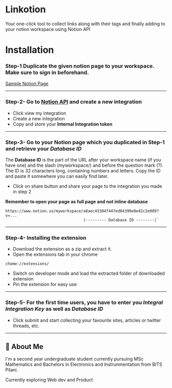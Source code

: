 
# Linkotion

Your one-click tool to collect links along with their tags and finally adding to your notion workspace using Notion API


# Installation

### Step-1 Duplicate the given notion page to your workspace. Make sure to sign in beforehand. 

[Sample Notion Page](https://cute-hamburger-32f.notion.site/c45b139d1d8744f1a2386d5fbd5b6236?v=6134cdd2094b4d289783df9cecedd21c)

---

    
### Step-2- Go to [Notion API](https://developers.notion.com/) and create a new integration 
- Click view my integration
- Create a new integration
- Copy and store your **Internal Integration token**

---

### Step-3- Go to your Notion page which you duplicated in Step-1 and retrieve your *Database ID*

The **Database ID** is the part of the URL after your workspace name (if you have one) and the slash (myworkspace/) and before the question mark (?). The ID is 32 characters long, containing numbers and letters. Copy the ID and paste it somewhere you can easily find later.

- Click on share button and share your page to the integration you made in step 2 

**Remember to open your page as full page and not inline database**
```
https://www.notion.so/myworkspace/a8aec43384f447ed84390e8e42c2e089?v=...
                                  |--------- Database ID --------|`
```
---
### Step-4- Installing the extension 
- Download the extension as a zip and extract it.
- Open the extensions tab in your chrome 
```
chome://extensions/
```
- Switch on developer mode and load the extracted folder of downloaded extension
- Pin the extension for easy use
---
### Step-5- For the first time users, you have to enter you *Integral Integration Key* as well as *Database ID*

- Click submit and start collecting your favourite sites, articles or twitter threads, etc. 
---
## 🚀 About Me
I'm a second year undergraduate student currently pursuing MSc Mathematics and Bachelors in Electronics and Instrunmentation from BITS Pilani.

Currently exploring Web dev and Product

